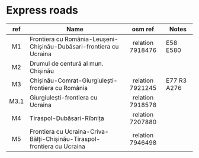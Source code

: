 # Express roads

| **ref** | **Name**                                                                |   **osm ref**    | **Notes**   |
|:-------:|-------------------------------------------------------------------------|:----------------:|-------------|
|   M1    | Frontiera cu România-Leușeni-Chișinău-Dubăsari-frontiera cu Ucraina     | relation 7918476 | E58 E580    |
|   M2    | Drumul de centură al mun. Chișinău                                      |                  |             |
|   M3    | Chișinău-Comrat-Giurgiulești-frontiera cu România                       | relation 7921245 | E77 R3 A276 |
|  M3.1   | Giurgiulești-frontiera cu Ucraina                                       | relation 7918578 |             |
|   M4    | Tiraspol-Dubăsari-Rîbnița                                               | relation 7207880 |             |
|   M5    | Frontiera cu Ucraina-Criva-Bălți-Chișinău-Tiraspol-frontiera cu Ucraina | relation 7946498 |             |